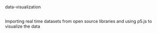 data-visualization <br><br>

Importing real time datasets from open source libraries and using p5.js to visualize the data

